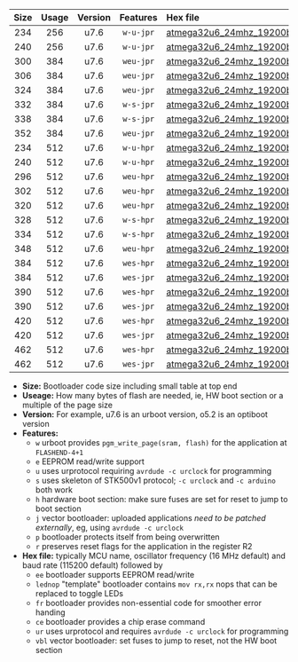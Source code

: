 |Size|Usage|Version|Features|Hex file|
|:-:|:-:|:-:|:-:|:--|
|234|256|u7.6|`w-u-jpr`|[atmega32u6_24mhz_19200bps_ur_vbl.hex](https://raw.githubusercontent.com/stefanrueger/urboot/main//atmega32u6_24mhz_19200bps_ur_vbl.hex)|
|240|256|u7.6|`w-u-jpr`|[atmega32u6_24mhz_19200bps_lednop_ur_vbl.hex](https://raw.githubusercontent.com/stefanrueger/urboot/main//atmega32u6_24mhz_19200bps_lednop_ur_vbl.hex)|
|300|384|u7.6|`weu-jpr`|[atmega32u6_24mhz_19200bps_ee_ur_vbl.hex](https://raw.githubusercontent.com/stefanrueger/urboot/main//atmega32u6_24mhz_19200bps_ee_ur_vbl.hex)|
|306|384|u7.6|`weu-jpr`|[atmega32u6_24mhz_19200bps_ee_lednop_ur_vbl.hex](https://raw.githubusercontent.com/stefanrueger/urboot/main//atmega32u6_24mhz_19200bps_ee_lednop_ur_vbl.hex)|
|324|384|u7.6|`weu-jpr`|[atmega32u6_24mhz_19200bps_ee_lednop_fr_ur_vbl.hex](https://raw.githubusercontent.com/stefanrueger/urboot/main//atmega32u6_24mhz_19200bps_ee_lednop_fr_ur_vbl.hex)|
|332|384|u7.6|`w-s-jpr`|[atmega32u6_24mhz_19200bps_vbl.hex](https://raw.githubusercontent.com/stefanrueger/urboot/main//atmega32u6_24mhz_19200bps_vbl.hex)|
|338|384|u7.6|`w-s-jpr`|[atmega32u6_24mhz_19200bps_lednop_vbl.hex](https://raw.githubusercontent.com/stefanrueger/urboot/main//atmega32u6_24mhz_19200bps_lednop_vbl.hex)|
|352|384|u7.6|`weu-jpr`|[atmega32u6_24mhz_19200bps_ee_lednop_fr_ce_ur_vbl.hex](https://raw.githubusercontent.com/stefanrueger/urboot/main//atmega32u6_24mhz_19200bps_ee_lednop_fr_ce_ur_vbl.hex)|
|234|512|u7.6|`w-u-hpr`|[atmega32u6_24mhz_19200bps_ur.hex](https://raw.githubusercontent.com/stefanrueger/urboot/main//atmega32u6_24mhz_19200bps_ur.hex)|
|240|512|u7.6|`w-u-hpr`|[atmega32u6_24mhz_19200bps_lednop_ur.hex](https://raw.githubusercontent.com/stefanrueger/urboot/main//atmega32u6_24mhz_19200bps_lednop_ur.hex)|
|296|512|u7.6|`weu-hpr`|[atmega32u6_24mhz_19200bps_ee_ur.hex](https://raw.githubusercontent.com/stefanrueger/urboot/main//atmega32u6_24mhz_19200bps_ee_ur.hex)|
|302|512|u7.6|`weu-hpr`|[atmega32u6_24mhz_19200bps_ee_lednop_ur.hex](https://raw.githubusercontent.com/stefanrueger/urboot/main//atmega32u6_24mhz_19200bps_ee_lednop_ur.hex)|
|320|512|u7.6|`weu-hpr`|[atmega32u6_24mhz_19200bps_ee_lednop_fr_ur.hex](https://raw.githubusercontent.com/stefanrueger/urboot/main//atmega32u6_24mhz_19200bps_ee_lednop_fr_ur.hex)|
|328|512|u7.6|`w-s-hpr`|[atmega32u6_24mhz_19200bps.hex](https://raw.githubusercontent.com/stefanrueger/urboot/main//atmega32u6_24mhz_19200bps.hex)|
|334|512|u7.6|`w-s-hpr`|[atmega32u6_24mhz_19200bps_lednop.hex](https://raw.githubusercontent.com/stefanrueger/urboot/main//atmega32u6_24mhz_19200bps_lednop.hex)|
|348|512|u7.6|`weu-hpr`|[atmega32u6_24mhz_19200bps_ee_lednop_fr_ce_ur.hex](https://raw.githubusercontent.com/stefanrueger/urboot/main//atmega32u6_24mhz_19200bps_ee_lednop_fr_ce_ur.hex)|
|384|512|u7.6|`wes-hpr`|[atmega32u6_24mhz_19200bps_ee.hex](https://raw.githubusercontent.com/stefanrueger/urboot/main//atmega32u6_24mhz_19200bps_ee.hex)|
|384|512|u7.6|`wes-jpr`|[atmega32u6_24mhz_19200bps_ee_vbl.hex](https://raw.githubusercontent.com/stefanrueger/urboot/main//atmega32u6_24mhz_19200bps_ee_vbl.hex)|
|390|512|u7.6|`wes-hpr`|[atmega32u6_24mhz_19200bps_ee_lednop.hex](https://raw.githubusercontent.com/stefanrueger/urboot/main//atmega32u6_24mhz_19200bps_ee_lednop.hex)|
|390|512|u7.6|`wes-jpr`|[atmega32u6_24mhz_19200bps_ee_lednop_vbl.hex](https://raw.githubusercontent.com/stefanrueger/urboot/main//atmega32u6_24mhz_19200bps_ee_lednop_vbl.hex)|
|420|512|u7.6|`wes-hpr`|[atmega32u6_24mhz_19200bps_ee_lednop_fr.hex](https://raw.githubusercontent.com/stefanrueger/urboot/main//atmega32u6_24mhz_19200bps_ee_lednop_fr.hex)|
|420|512|u7.6|`wes-jpr`|[atmega32u6_24mhz_19200bps_ee_lednop_fr_vbl.hex](https://raw.githubusercontent.com/stefanrueger/urboot/main//atmega32u6_24mhz_19200bps_ee_lednop_fr_vbl.hex)|
|462|512|u7.6|`wes-hpr`|[atmega32u6_24mhz_19200bps_ee_lednop_fr_ce.hex](https://raw.githubusercontent.com/stefanrueger/urboot/main//atmega32u6_24mhz_19200bps_ee_lednop_fr_ce.hex)|
|462|512|u7.6|`wes-jpr`|[atmega32u6_24mhz_19200bps_ee_lednop_fr_ce_vbl.hex](https://raw.githubusercontent.com/stefanrueger/urboot/main//atmega32u6_24mhz_19200bps_ee_lednop_fr_ce_vbl.hex)|

- **Size:** Bootloader code size including small table at top end
- **Useage:** How many bytes of flash are needed, ie, HW boot section or a multiple of the page size
- **Version:** For example, u7.6 is an urboot version, o5.2 is an optiboot version
- **Features:**
  + `w` urboot provides `pgm_write_page(sram, flash)` for the application at `FLASHEND-4+1`
  + `e` EEPROM read/write support
  + `u` uses urprotocol requiring `avrdude -c urclock` for programming
  + `s` uses skeleton of STK500v1 protocol; `-c urclock` and `-c arduino` both work
  + `h` hardware boot section: make sure fuses are set for reset to jump to boot section
  + `j` vector bootloader: uploaded applications *need to be patched externally*, eg, using `avrdude -c urclock`
  + `p` bootloader protects itself from being overwritten
  + `r` preserves reset flags for the application in the register R2
- **Hex file:** typically MCU name, oscillator frequency (16 MHz default) and baud rate (115200 default) followed by
  + `ee` bootloader supports EEPROM read/write
  + `lednop` "template" bootloader contains `mov rx,rx` nops that can be replaced to toggle LEDs
  + `fr` bootloader provides non-essential code for smoother error handing
  + `ce` bootloader provides a chip erase command
  + `ur` uses urprotocol and requires `avrdude -c urclock` for programming
  + `vbl` vector bootloader: set fuses to jump to reset, not the HW boot section
